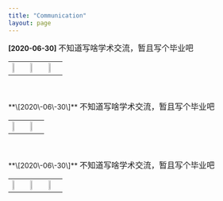 ```yaml
---
title: "Communication"
layout: page
---
```


**\[2020\-06\-30\]** <font size=3>不知道写啥学术交流，暂且写个毕业吧</font>
<table border="0" style="overflow:hidden">
  <tr>
    <td width="33%">
      <img src="/biye.jpg" width="30%">   
    </td>
    <td width="33%">
      <img src="/biye.jpg" width="30%">   
    </td>
        <td width="33%">
      <img src="/biye.jpg" width="30%">   
    </td>
  </tr>     
</table>
<br><br>
**\[2020\-06\-30\]** <font size=3>不知道写啥学术交流，暂且写个毕业吧</font>
<table border="0" style="overflow:hidden">
  <tr>
    <td width="50%">
      <img src="/biye.jpg" width="30%">   
    </td>
    <td width="50%">
      <img src="/biye.jpg" width="30%">   
    </td>
  </tr>     
</table>
<br><br>
**\[2020\-06\-30\]** <font size=3>不知道写啥学术交流，暂且写个毕业吧</font>
<table border="0" style="overflow:hidden">
  <tr>
    <td width="33%">
      <img src="/biye.jpg" width="30%">     
    </td>
    <td width="33%">
      <img src="/biye.jpg" width="30%">   
    </td>
        <td width="33%">
      <img src="/biye.jpg" width="30%">   
    </td>
  </tr>     
</table>
<br><br>
